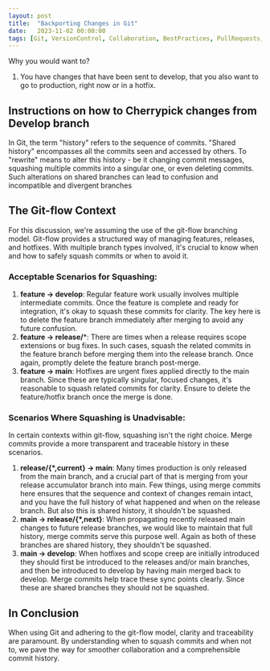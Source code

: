 ```yaml
---
layout: post
title:  "Backporting Changes in Git"
date:   2023-11-02 00:00:00
tags: [Git, VersionControl, Collaboration, BestPractices, PullRequests, CodeMerge, Teamwork, DeveloperTools, SoftwareDevelopment, CodingGuidelines]
---
```


Why you would want to?

1. You have changes that have been sent to develop, that you also want to go to production, right now or in a hotfix.

## Instructions on how to Cherrypick changes from Develop branch


In Git, the term "history" refers to the sequence of commits. "Shared history" encompasses all the commits seen and accessed by others. To "rewrite" means to alter this history - be it changing commit messages, squashing multiple commits into a singular one, or even deleting commits. Such alterations on shared branches can lead to confusion and incompatible and divergent branches 

## The Git-flow Context

For this discussion, we're assuming the use of the git-flow branching model. Git-flow provides a structured way of managing features, releases, and hotfixes. With multiple branch types involved, it's crucial to know when and how to safely squash commits or when to avoid it.

### Acceptable Scenarios for Squashing:

1. **feature -> develop**: Regular feature work usually involves multiple intermediate commits. Once the feature is complete and ready for integration, it's okay to squash these commits for clarity. The key here is to delete the feature branch immediately after merging to avoid any future confusion.
2. **feature -> release/***: There are times when a release requires scope extensions or bug fixes. In such cases, squash the related commits in the feature branch before merging them into the release branch. Once again, promptly delete the feature branch post-merge.
3. **feature -> main**: Hotfixes are urgent fixes applied directly to the main branch. Since these are typically singular, focused changes, it's reasonable to squash related commits for clarity. Ensure to delete the feature/hotfix branch once the merge is done.

### Scenarios Where Squashing is Unadvisable:

In certain contexts within git-flow, squashing isn't the right choice. Merge commits provide a more transparent and traceable history in these scenarios.

1. **release/{*,current} -> main**: Many times production is only released from the main branch, and a crucial part of that is merging from your release accumulator branch into main. Few things, using merge commits here ensures that the sequence and context of changes remain intact, and you have the full history of what happened and when on the release branch.  But also this is shared history, it shouldn't be squashed.
2. **main -> release/{*,next}**: When propagating recently released main changes to future release branches, we would like to maintain that full history, merge commits serve this purpose well.  Again as both of these branches are shared history, they shouldn't be squashed.
3. **main -> develop**: When hotfixes and scope creep are initially introduced they should first be introduced to the releases and/or main branches, and then be introduced to develop by having main merged back to develop. Merge commits help trace these sync points clearly.  Since these are shared branches they should not be squashed.

## In Conclusion

When using Git and adhering to the git-flow model, clarity and traceability are paramount. By understanding when to squash commits and when not to, we pave the way for smoother collaboration and a comprehensible commit history. 
